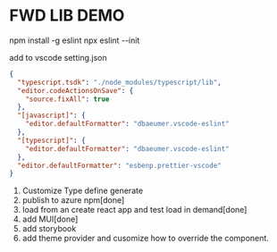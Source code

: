 # FWD LIB DEMO

npm install -g eslint
npx eslint --init

add to vscode setting.json

```json
{
  "typescript.tsdk": "./node_modules/typescript/lib",
  "editor.codeActionsOnSave": {
    "source.fixAll": true
  },
  "[javascript]": {
    "editor.defaultFormatter": "dbaeumer.vscode-eslint"
  },
  "[typescript]": {
    "editor.defaultFormatter": "dbaeumer.vscode-eslint"
  },
  "editor.defaultFormatter": "esbenp.prettier-vscode"
}
```

<!-- "type": "commonjs", change to module if want to build to dist folder. -->

1. Customize Type define generate
2. publish to azure npm[done]
3. load from an create react app and test load in demand[done]
4. add MUI[done]
5. add storybook
6. add theme provider and cusomize how to override the component.
